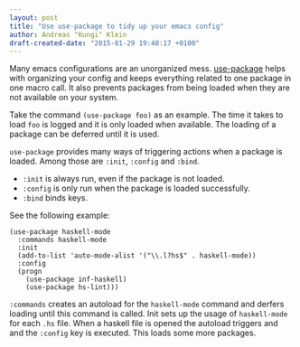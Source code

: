 ```yaml
---
layout: post
title: "Use use-package to tidy up your emacs config"
author: Andreas "Kungi" Klein
draft-created-date: "2015-01-29 19:48:17 +0100"
---
```

Many emacs configurations are an unorganized mess. [use-package][] helps with
organizing your config and keeps everything related to one package in one macro
call. It also prevents packages from being loaded when they are not available on
your system.

Take the command `(use-package foo)` as an example. The time it takes to load
`foo` is logged and it is only loaded when available. The loading of a package
can be deferred until it is used.

`use-package` provides many ways of triggering actions when a package is loaded.
Among those are `:init`, `:config` and `:bind`.

- `:init` is always run, even if the package is not loaded.
- `:config` is only run when the package is loaded successfully.
- `:bind` binds keys.

See the following example:

~~~
(use-package haskell-mode
  :commands haskell-mode
  :init
  (add-to-list 'auto-mode-alist '("\\.l?hs$" . haskell-mode))
  :config
  (progn
    (use-package inf-haskell)
    (use-package hs-lint)))
~~~

`:commands` creates an autoload for the `haskell-mode` command and derfers loading
until this command is called. Init sets up the usage of `haskell-mode` for each
`.hs` file. When a haskell file is opened the autoload triggers and and the
`:config` key is executed. This loads some more packages.

[use-package]: https://github.com/jwiegley/use-package
